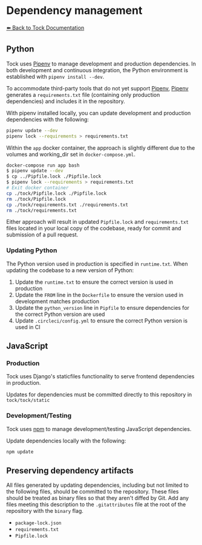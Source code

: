 # Dependency management

[:arrow_left: Back to Tock Documentation](../docs)

## Python

Tock uses [Pipenv] to manage development and production dependencies.
In both development and continuous integration, the Python environment is
established with `pipenv install --dev`.

To accommodate third-party tools that do not yet support [Pipenv], [Pipenv] generates a `requirements.txt` file (containing
only production dependencies) and includes it in the repository.

With pipenv installed locally, you can update development and production dependencies with the following:

```sh
pipenv update --dev
pipenv lock --requirements > requirements.txt
```

Within the `app` docker container, the approach is slightly different due to the volumes and working_dir set in `docker-compose.yml`.

```sh
docker-compose run app bash
$ pipenv update --dev
$ cp ../Pipfile.lock ./Pipfile.lock
$ pipenv lock --requirements > requirements.txt
# Exit docker container
cp ./tock/Pipfile.lock ./Pipfile.lock
rm ./tock/Pipfile.lock
cp ./tock/requirements.txt ./requirements.txt
rm ./tock/requirements.txt
```

Either approach will result in updated `Pipfile.lock` and `requirements.txt` files located in your local copy of the codebase, ready for commit and submission of a pull request.

### Updating Python

The Python version used in production is specified in `runtime.txt`. When updating the codebase to a new version of Python:

1. Update the `runtime.txt` to ensure the correct version is used in production
2. Update the `FROM` line in the `Dockerfile` to ensure the version used in development matches production
3. Update the `python_version` line in `Pipfile` to ensure dependencies for the correct Python version are used
4. Update `.circleci/config.yml` to ensure the correct Python version is used in CI


## JavaScript

### Production

Tock uses Django's staticfiles functionality to serve frontend dependencies in production.

Updates for dependencies must be committed directly to this repository in `tock/tock/static`

### Development/Testing
Tock uses [npm] to manage development/testing JavaScript dependencies.

Update dependencies locally with the following:

```sh
npm update
```

## Preserving dependency artifacts

All files generated by updating dependencies, including but not limited to the
following files, should be committed to the repository. These files should be
treated as binary files so that they aren't diffed by Git. Add any files meeting this
description to the `.gitattributes` file at the root of the repository with the
`binary` flag.

- `package-lock.json`
- `requirements.txt`
- `Pipfile.lock`

[Pipenv]: https://docs.pipenv.org/
[npm]: https://www.npmjs.com
